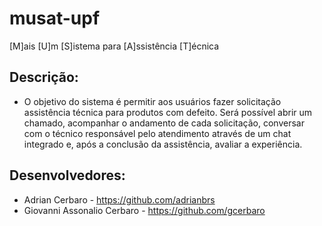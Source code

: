 # musat-upf
[M]ais [U]m [S]istema para [A]ssistência [T]écnica

## Descrição:
- O objetivo do sistema é permitir aos usuários fazer solicitação assistência técnica para produtos com defeito. Será possível abrir um chamado, acompanhar o andamento de cada solicitação, conversar com o técnico responsável pelo atendimento através de um chat integrado e, após a conclusão da assistência, avaliar a experiência.

## Desenvolvedores:
- Adrian Cerbaro - https://github.com/adrianbrs
- Giovanni Assonalio Cerbaro - https://github.com/gcerbaro
